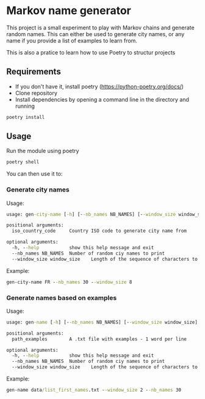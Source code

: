 # Markov name generator

This project is a small experiment to play with Markov chains and generate random names.
This can either be used to generate city names, or any name if you provide a list of examples
to learn from.

This is also a pratice to learn how to use Poetry to structur projects

## Requirements

- If you don't have it, install poetry (<https://python-poetry.org/docs/>)
- Clone repository
- Install dependencies by opening a command line in the directory and running

```cmd
poetry install
```

## Usage

Run the module using poetry

```cmd
poetry shell
```

You can then use it to:

### Generate city names

Usage:

```cmd
usage: gen-city-name [-h] [--nb_names NB_NAMES] [--window_size window_size] iso_country_code

positional arguments:
  iso_country_code     Country ISO code to generate city name from

optional arguments:
  -h, --help           show this help message and exit
  --nb_names NB_NAMES  Number of random ciy names to print
  --window_size window_size    Length of the sequence of characters to use when building the chains
```

Example:

```cmd
gen-city-name FR --nb_names 30 --window_size 8
```



### Generate names based on examples

Usage:

```cmd
usage: gen-name [-h] [--nb_names NB_NAMES] [--window_size window_size] path_examples

positional arguments:
  path_examples        A .txt file with examples - 1 word per line

optional arguments:
  -h, --help           show this help message and exit
  --nb_names NB_NAMES  Number of random ciy names to print
  --window_size window_size    Length of the sequence of characters to use when building the chains
```

Example:

```cmd
gen-name data/list_first_names.txt --window_size 2 --nb_names 30
```
